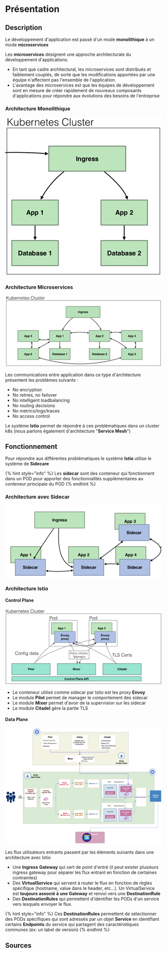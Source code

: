 # Présentation

## Description

Le développement d'application est passé d'un mode **monolithique** à un mode **microservices**

Les **microservices** désignent une approche architecturale du développement d'applications.&#x20;

* En tant que cadre architectural, les microservices sont distribués et faiblement couplés, de sorte que les modifications apportées par une équipe n'affectent pas l'ensemble de l'application.&#x20;
* L'avantage des microservices est que les équipes de développement sont en mesure de créer rapidement de nouveaux composants d'applications pour répondre aux évolutions des besoins de l'entreprise

### Architecture Monolithique

![](<../../.gitbook/assets/Istio--Architecture Monolitique.png>)

### Architecture Microservices

![](<../../.gitbook/assets/Istio--Architecture Microservices.png>)

Les communications entre application dans ce type d'architecture présentent les problèmes suivants :&#x20;

* No encryption&#x20;
* No retries, no failover&#x20;
* No intelligent loadbalancing&#x20;
* No routing decisions&#x20;
* No metrics/logs/traces&#x20;
* No access control

Le système **Istio** permet de répondre à ces problématiques dans un cluster k8s (nous parlons également d'architecture "**Service Mesh**")

## Fonctionnement

Pour répondre aux différentes problématiques le système **Istio** utilise le système de **Sidecare**

{% hint style="info" %}
Les **sidecar** sont des conteneur qui fonctionnent dans un POD pour apporter des fonctionnalités supplémentaires au conteneur principale du POD
{% endhint %}

### Architecture avec Sidecar

![](<../../.gitbook/assets/Istio--Architecture with Sidecar.png>)

### Architecture Istio

#### Control Plane

![](<../../.gitbook/assets/Istio--Architecture Istio.png>)

* Le conteneur utilisé comme sidecar par Istio est les proxy **Envoy**
* Le module **Pilot** permet de manager le comportement des sidecar
* Le module **Mixer** permet d'avoir de la supervision sur les sidecar
* Le module **Citadel** gère la partie TLS

#### Data Plane

![](<../../.gitbook/assets/Istio--Architecture with all component.png>)

Les flux utilisateurs entrants passent par les éléments suivants dans une architecture avec Istio

* Une **Ingress** **Gateway** qui sert de point d'entré (il peut exister plusieurs ingress gateway pour séparer les flux entrant en fonction de certaines contraintes)
* Des **VirtualService** qui servent à router le flux en fonction de règles spécifique (hostname, value dans le header, etc...). Un VirtualService est **toujours associé à une Gateway** et renvoi vers une **DestinationRule**
* Des **DestinationRules** qui permettent d'identifier les PODs d'un service vers lesquels envoyer le flux.&#x20;

{% hint style="info" %}
Ces **DestinationRules** permettent de sélectionner des PODs spécifiques qui sont adressés par un objet **Service** en identifiant certains **Endpoints** du service qui partagent des caractéristiques communes (ex: un label de version)
{% endhint %}



## Sources
